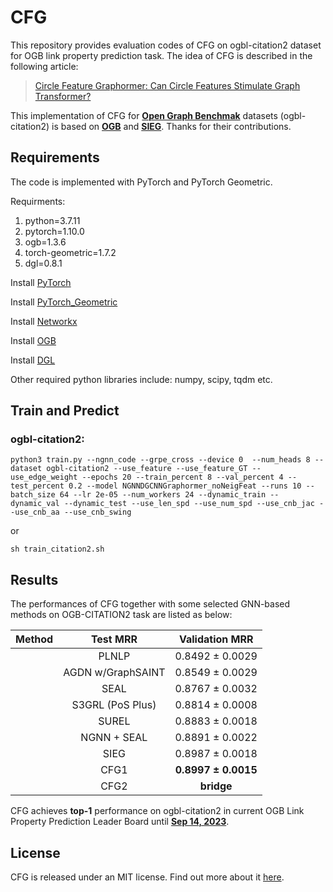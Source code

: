 
# CFG
This repository provides evaluation codes of CFG on ogbl-citation2 dataset for OGB link property prediction task. The idea of CFG is described in the following article:
> [Circle Feature Graphormer: Can Circle Features Stimulate Graph Transformer?](https://arxiv.org/abs/2309.06574)

This implementation of CFG for [**Open Graph Benchmak**](https://arxiv.org/abs/2005.00687) datasets (ogbl-citation2) is based on [**OGB**](https://github.com/snap-stanford/ogb) and [**SIEG**](https://github.com/anonymous20221001/SIEG_OGB). Thanks for their contributions.



## Requirements
The code is implemented with PyTorch and PyTorch Geometric. 

Requirments:  
1. python=3.7.11
2. pytorch=1.10.0
3. ogb=1.3.6
4. torch-geometric=1.7.2
5. dgl=0.8.1

Install [PyTorch](https://pytorch.org/)

Install [PyTorch\_Geometric](https://rusty1s.github.io/pytorch_geometric/build/html/notes/installation.html)

Install [Networkx](https://networkx.org/documentation/stable/install.html)

Install [OGB](https://ogb.stanford.edu/docs/home/)

Install [DGL](https://www.dgl.ai/pages/start.html)

Other required python libraries include: numpy, scipy, tqdm etc.

## Train and Predict
### ogbl-citation2:  

    python3 train.py --ngnn_code --grpe_cross --device 0  --num_heads 8 --dataset ogbl-citation2 --use_feature --use_feature_GT --use_edge_weight --epochs 20 --train_percent 8 --val_percent 4 --test_percent 0.2 --model NGNNDGCNNGraphormer_noNeigFeat --runs 10 --batch_size 64 --lr 2e-05 --num_workers 24 --dynamic_train --dynamic_val --dynamic_test --use_len_spd --use_num_spd --use_cnb_jac --use_cnb_aa --use_cnb_swing

or 

    sh train_citation2.sh

## Results
The performances of CFG together with some selected GNN-based methods on OGB-CITATION2 task are listed as below:


 | Method         | Test MRR  | Validation MRR             |
| ---------- | :-----------:  | :-----------: |
    |  PLNLP    |  0.8492 ± 0.0029          |  0.8490 ± 0.0031          | 
    | AGDN w/GraphSAINT  |  0.8549 ± 0.0029          |  0.8556 ± 0.0033        | 
    | SEAL                |  0.8767 ± 0.0032        | 0.8757 ± 0.0031        |
    | S3GRL (PoS Plus)  | 0.8814 ± 0.0008 | 0.8809 ± 0.0074 | 
    | SUREL |  0.8883 ± 0.0018         |  0.8891 ± 0.0021       | 
    | NGNN + SEAL       |  0.8891 ± 0.0022        |  0.8879 ± 0.0022          | 
    | SIEG  |  0.8987 ± 0.0018 | 0.8978 ± 0.0018 | 
    | CFG1   |  **0.8997 ± 0.0015** |  **0.8987 ± 0.0011** | 
    | CFG2   | **bridge** |  **bridge** | 
CFG achieves **top-1** performance on ogbl-citation2 in current OGB Link Property Prediction Leader Board until [**Sep 14, 2023**](https://ogb.stanford.edu/docs/leader_linkprop/). 


## License


CFG is released under an MIT license. Find out more about it [here](LICENSE).
